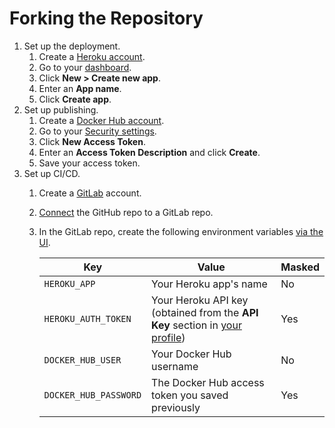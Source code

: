 # Forking the Repository

1. Set up the deployment.
    1. Create a [Heroku account](https://signup.heroku.com).
    1. Go to your [dashboard](https://dashboard.heroku.com/apps).
    1. Click **New > Create new app**.
    1. Enter an **App name**.
    1. Click **Create app**.
1. Set up publishing.
    1. Create a [Docker Hub account](https://hub.docker.com/signup?next=%2F%3Fref%3Dlogin).
    1. Go to your [Security settings](https://hub.docker.com/settings/security).
    1. Click **New Access Token**.
    1. Enter an **Access Token Description** and click **Create**.
    1. Save your access token.
1. Set up CI/CD.
    1. Create a [GitLab](https://gitlab.com/users/sign_in#register-pane) account.
    1. [Connect](https://docs.gitlab.com/ee/ci/ci_cd_for_external_repos/github_integration.html) the GitHub repo to a GitLab repo.
    1. In the GitLab repo, create the following environment variables [via the UI](https://docs.gitlab.com/ee/ci/variables/#via-the-ui).
        
        |Key|Value|Masked|
        |---|---|---|
        |`HEROKU_APP`|Your Heroku app's name|No|
        |`HEROKU_AUTH_TOKEN`|Your Heroku API key (obtained from the **API Key** section in [your profile](https://dashboard.heroku.com/account))|Yes|
        |`DOCKER_HUB_USER`|Your Docker Hub username|No|
        |`DOCKER_HUB_PASSWORD`|The Docker Hub access token you saved previously|Yes|